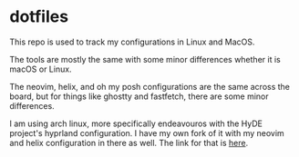 # dotfiles

This repo is used to track my configurations in Linux and MacOS.

The tools are mostly the same with some minor differences whether it is macOS or Linux.

The neovim, helix, and oh my posh configurations are the same across the board, but for things like ghostty and fastfetch, there are some minor differences.

I am using arch linux, more specifically endeavouros with the HyDE project's hyprland configuration. I have my own fork of it with my neovim and helix configuration in there as well.
The link for that is [here](https://github.com/Mr615-TN/HyDE).



